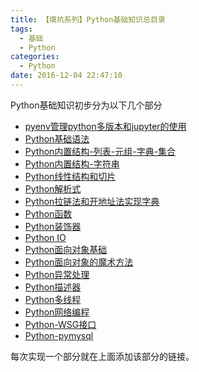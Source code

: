 ```yaml
---
title: 【填坑系列】Python基础知识总目录
tags: 
  - 基础 
  - Python
categories: 
  - Python
date: 2016-12-04 22:47:10
---
```


Python基础知识初步分为以下几个部分

- [pyenv管理python多版本和jupyter的使用](http://7xpzxw.com1.z0.glb.clouddn.com//file/pdf/pyenv%E7%AE%A1%E7%90%86python%E5%A4%9A%E7%89%88%E6%9C%AC%E5%92%8Cjupyter%E7%9A%84%E4%BD%BF%E7%94%A8.pdf)
- [Python基础语法](http://7xpzxw.com1.z0.glb.clouddn.com//file/pdf/2016-12-04%20python%E5%9F%BA%E7%A1%80%E8%AF%AD%E6%B3%95.pdf)
- [Python内置结构-列表-元组-字典-集合](http://flowsnow.net/2016/09/02/Python%E5%9F%BA%E6%9C%AC%E6%95%B0%E6%8D%AE%E7%B1%BB%E5%9E%8B-list-tuple-dict-set/)
- [Python内置结构-字符串](http://flowsnow.net/2016/08/30/Python%E5%AD%97%E7%AC%A6%E4%B8%B2/)
- [Python线性结构和切片](http://7xpzxw.com1.z0.glb.clouddn.com//file/pdf/2016-12-11%20python%E7%BA%BF%E6%80%A7%E7%BB%93%E6%9E%84%E5%92%8C%E5%88%87%E7%89%87.pdf)
- [Python解析式](http://flowsnow.net/2017/01/11/Python%E8%A7%A3%E6%9E%90%E5%BC%8F/)
- [Python拉链法和开地址法实现字典](http://flowsnow.net/2017/01/12/Python%E6%8B%89%E9%93%BE%E6%B3%95%E5%92%8C%E5%BC%80%E5%9C%B0%E5%9D%80%E6%B3%95%E5%AE%9E%E7%8E%B0%E5%AD%97%E5%85%B8/)
- [Python函数](http://flowsnow.net/2017/01/07/Python%E5%87%BD%E6%95%B0/)
- [Python装饰器](http://flowsnow.net/2017/02/15/Python%E8%A3%85%E9%A5%B0%E5%99%A8/)
- [Python IO](http://flowsnow.net/2017/02/13/Python-IO/)
- [Python面向对象基础](http://flowsnow.net/2017/03/08/Python%E9%9D%A2%E5%90%91%E5%AF%B9%E8%B1%A1%E5%9F%BA%E7%A1%80/)
- [Python面向对象的魔术方法](http://flowsnow.net/2017/03/15/Python%E9%9D%A2%E5%90%91%E5%AF%B9%E8%B1%A1%E7%9A%84%E9%AD%94%E6%9C%AF%E6%96%B9%E6%B3%95/)
- [Python异常处理](http://flowsnow.net/2017/03/05/Python%E5%BC%82%E5%B8%B8%E5%A4%84%E7%90%86/)
- [Python描述器](http://flowsnow.net/2017/03/16/Python%E6%8F%8F%E8%BF%B0%E5%99%A8/)
- [Python多线程](http://flowsnow.net/2017/03/23/Python%E5%A4%9A%E7%BA%BF%E7%A8%8B/)
- [Python网络编程](http://flowsnow.net/2017/03/24/Python%E7%BD%91%E7%BB%9C%E7%BC%96%E7%A8%8B/)
- [Python-WSG接口](http://flowsnow.net/2017/04/07/Python-WSGI%E6%8E%A5%E5%8F%A3/)
- [Python-pymysql](http://flowsnow.net/2017/04/14/Python-pymysql/)

每次实现一个部分就在上面添加该部分的链接。